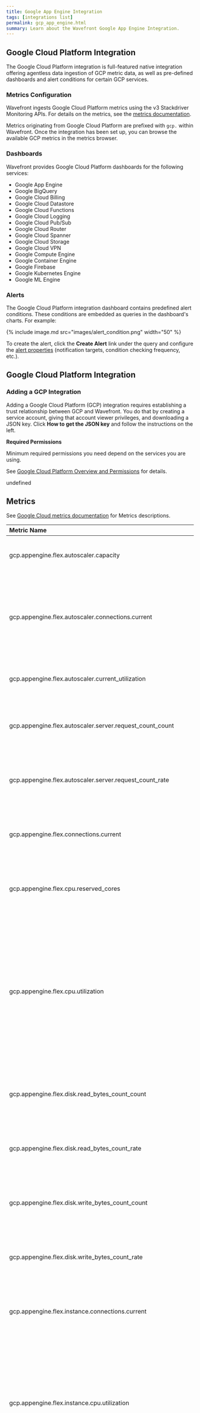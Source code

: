 ```yaml
---
title: Google App Engine Integration
tags: [integrations list]
permalink: gcp_app_engine.html
summary: Learn about the Wavefront Google App Engine Integration.
---
```

## Google Cloud Platform Integration

The Google Cloud Platform integration is full-featured native integration offering agentless data ingestion of GCP metric
data, as well as pre-defined dashboards and alert conditions for certain GCP services.

### Metrics Configuration

Wavefront ingests Google Cloud Platform metrics using the v3 Stackdriver Monitoring APIs. For details on the metrics, see the
[metrics documentation](https://cloud.google.com/monitoring/api/metrics).

Metrics originating from Google Cloud Platform are prefixed with `gcp.` within Wavefront. Once the integration has
been set up, you can browse the available GCP metrics in the metrics browser.

### Dashboards

<p>Wavefront provides Google Cloud Platform dashboards for the following services:</p>

- Google App Engine
- Google BigQuery
- Google Cloud Billing
- Google Cloud Datastore
- Google Cloud Functions
- Google Cloud Logging
- Google Cloud Pub/Sub
- Google Cloud Router
- Google Cloud Spanner
- Google Cloud Storage
- Google Cloud VPN
- Google Compute Engine
- Google Container Engine
- Google Firebase
- Google Kubernetes Engine
- Google ML Engine

### Alerts

The Google Cloud Platform integration dashboard contains predefined alert conditions. These conditions are embedded as queries in the dashboard's charts. For example:

{% include image.md src="images/alert_condition.png" width="50" %}

To create the alert, click the **Create Alert** link under the query and configure the [alert properties](https://docs.wavefront.com/alerts_manage.html) (notification targets, condition checking frequency, etc.).

## Google Cloud Platform Integration



### Adding a GCP Integration

Adding a Google Cloud Platform (GCP) integration requires establishing a trust relationship between GCP and Wavefront. You do that by creating a service account, giving that account viewer privileges, and downloading a JSON key. Click **How to get the JSON key** and follow the instructions on the left.

**Required Permissions**

Minimum required permissions you need depend on the services you are using.

See [Google Cloud Platform Overview and Permissions](http://docs.wavefront.com/integrations_gcp_overview.html) for details.





undefined


## Metrics

See [Google Cloud metrics documentation](https://cloud.google.com/monitoring/api/metrics_gcp) for Metrics descriptions.    

|Metric Name|Description|
| :--- | :--- |
|gcp.appengine.flex.autoscaler.capacity| Utilization capacity multiplied by number of serving VMs.|
|gcp.appengine.flex.autoscaler.connections.current| Number of current reading and writing connections per App Engine flexible environment instance. Intended to be used for autoscaling. |
|gcp.appengine.flex.autoscaler.current_utilization| The sum of the utilization of a specified metric for all serving VMs. |
|gcp.appengine.flex.autoscaler.server.request_count_count| Request counts for an App Engine flexible environment instance.Intended to be used for autoscaling. |
|gcp.appengine.flex.autoscaler.server.request_count_rate| Request rate for an App Engine flexible environment instance.Intended to be used for autoscaling. |
|gcp.appengine.flex.connections.current| Number of current active connections per App Engine flexible environment version. |
|gcp.appengine.flex.cpu.reserved_cores| Total number of CPU cores allocated to an App Engine flexible environment version.|
|gcp.appengine.flex.cpu.utilization| Fractional utilization of allocated CPU across an AppEngine flexible environment version. Values are typically numbers between 0.0 and 1.0 (but some machine types allow bursting above 1.0). Charts display the values as a percentage between 0% and 100% (or more).|
|gcp.appengine.flex.disk.read_bytes_count_count| Delta count of bytes read from disk across an App Engine flexible environment version.|
|gcp.appengine.flex.disk.read_bytes_count_rate| Rate at which the bytes are read from disk across an App Engine flexible environment version. |
|gcp.appengine.flex.disk.write_bytes_count_count| Delta count of bytes written from disk across an App Engine flexible environment version.  |
|gcp.appengine.flex.disk.write_bytes_count_rate| Rate at which the bytes are written from disk across an App Engine flexible environment version. |
|gcp.appengine.flex.instance.connections.current| Number of current active connections per App Engine flexible environment instance.|
|gcp.appengine.flex.instance.cpu.utilization| Fractional CPU utilization for all cores on a single AppEngine flexible instance. Values are typically numbers between 0.0 and 1.0 for a single core (but might exceed 1.0 in total). Charts display the values as a percentage between 0% and 100% (or more).|
|gcp.appengine.flex.instance.network.received_bytes_count_count| Delta count of incoming network bytes in an App Engine flexible instance.|
|gcp.appengine.flex.instance.network.received_bytes_count_rate| Rate of the incoming network bytes in an App Engine flexible instance.|
|gcp.appengine.flex.instance.network.sent_bytes_count_count| Delta count of outgoing network bytes in an App Engine flexible instance.|
|gcp.appengine.flex.instance.network.sent_bytes_count_rate| Rate of the outgoing network bytes in an App Engine flexible instance.|
|gcp.appengine.flex.network.received_bytes_count_count| Delta count of incoming network bytes across all VMs in an App Engine flexible environment version.|
|gcp.appengine.flex.network.received_bytes_count_rate| Rate of the incoming network bytes across all VMs in an App Engine flexible environment version.|
|gcp.appengine.flex.network.sent_bytes_count_count| Delta count of outgoing network bytes across all VMs in an App Engine flexible environment version.|
|gcp.appengine.flex.network.sent_bytes_count_rate| Rate of the outgoing network bytes across all VMs in an App Engine flexible environment version.|
|gcp.appengine.system.instance_count| Number of instances that exist.|
|gcp.appengine.system.memory.usage| Total memory used by running instances.|


